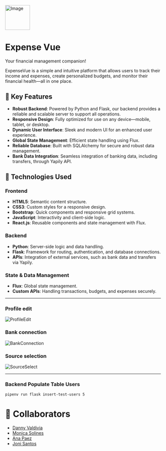 <img src="https://i.imgur.com/DQDM4Sx.png" alt="Image" width="80"/>

# Expense Vue


Your financial management companion!

ExpenseVue is a simple and intuitive platform that allows users to track their income and expenses, create personalized budgets, and monitor their financial health—all in one place.

🌟 Key Features
---
- **Robust Backend**: Powered by Python and Flask, our backend provides a reliable and scalable server to support all operations.
- **Responsive Design**: Fully optimized for use on any device—mobile, tablet, or desktop.
- **Dynamic User Interface**: Sleek and modern UI for an enhanced user experience.
- **Global State Management**: Efficient state handling using Flux.
- **Reliable Database**: Built with SQLAlchemy for secure and robust data management.
- **Bank Data Integration**: Seamless integration of banking data, including transfers, through Yapily API.

## 🚀 Technologies Used
### Frontend
- **HTML5**: Semantic content structure.
- **CSS3**: Custom styles for a responsive design.
- **Bootstrap**: Quick components and responsive grid systems.
- **JavaScript**: Interactivity and client-side logic.
- **React.js**: Reusable components and state management with Flux.

### Backend
- **Python**: Server-side logic and data handling.
- **Flask**: Framework for routing, authentication, and database connections.
- **APIs**: Integration of external services, such as bank data and transfers via Yapily.
### State & Data Management
- **Flux**: Global state management.
- **Custom APIs**: Handling transactions, budgets, and expenses securely.
---
### Profile edit

![ProfileEdit](https://i.imgur.com/jp0Fu8d.gif)

### Bank connection

![BankConnection](https://i.imgur.com/JTkvA4U.gif)

### Source selection

![SourceSelect](https://i.imgur.com/u20MqkH.gif)

---
### Backend Populate Table Users
```
pipenv run flask insert-test-users 5
```

# 🤝 Collaborators
- [Danny Valdivia](https://github.com/dluisvaldivia)
- [Monica Solines](https://github.com/monicasolines)
- [Ana Paez](https://github.com/AnaPaez89)
- [Joni Santos](https://github.com/JoniXSantos)
